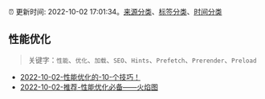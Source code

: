 :alarm_clock: 更新时间: 2022-10-02 17:01:34。[来源分类](../README.md)、[标签分类](../TAGS.md)、[时间分类](../TIMELINE.md)

## 性能优化


> 关键字：`性能`、`优化`、`加载`、`SEO`、`Hints`、`Prefetch`、`Prerender`、`Preload`



- [2022-10-02-性能优化的-10-个技巧！](https://toutiao.io/k/9jopsda) 
- [2022-10-02-推荐-性能优化必备——火焰图](https://toutiao.io/k/azf7ub6) 